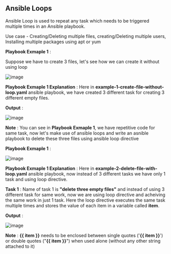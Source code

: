 ## Ansible Loops

Ansible Loop is used to repeat any task which needs to be triggered multiple times in an Ansible playbook.

Use case - Creating/Deleting multiple files, creating/Deleting multiple users, Installing multiple packages using apt or yum

**Playbook Exmaple 1** :

Suppose we have to create 3 files, let's see how we can create it without using loop

![image](https://drive.google.com/uc?export=view&id=1wkwT6oDLlEv4M9rrzakHJGw0DxBC7FZE)

**Playbook Exmaple 1 Explanation** : Here in **example-1-create-file-without-loop.yaml** ansible playbook, we have created 3 different task for creating 3 different empty files.

**Output** :

![image](https://drive.google.com/uc?export=view&id=1korvaV9c2zzNneuGzXOEUqLKC18vVxAM)

**Note** : You can see in **Playbook Exmaple 1**, we have repetitive code for same task, now let's make use of ansible loops and write an asnible playbook to delete these three files using ansible loop directive

**Playbook Exmaple 1** :

![image](https://drive.google.com/uc?export=view&id=1GbqQiZD6UzX2S9FU_S3dmzjcDqqA8XMV)

**Playbook Exmaple 1 Explanation** : Here in **example-2-delete-file-with-loop.yaml** ansible playbook, now instead of 3 different tasks we have only 1 task and using loop directive.

**Task 1** : Name of task 1 is **"delete three empty files"** and instead of using 3 different task for same work, now we are using loop directive and acheiving the same work in just 1 task. Here the loop directive executes the same task multiple times and stores the value of each item in a variable called **item**.

**Output** :

![image](https://drive.google.com/uc?export=view&id=13o_3xBWPO9dPZhJfI5xj1P_KTFUO1rBh)

**Note** : **{{ item }}** needs to be enclosed between single quotes ('**{{ item }}**') or double quotes ("**{{ item }}**") when used alone (without any other string attached to it)
